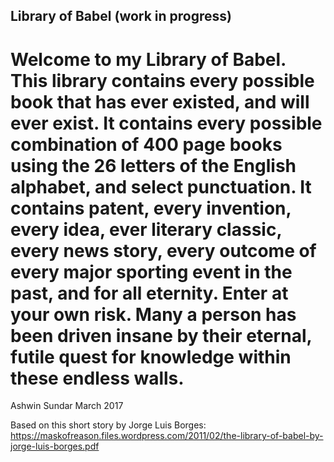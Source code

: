 ## Library of Babel (work in progress)
# Welcome to my Library of Babel. This library contains every possible book that has ever existed, and will ever exist. It contains every possible combination of 400 page books using the 26 letters of the English alphabet, and select punctuation. It contains patent, every invention, every idea, ever literary classic, every news story, every outcome of every major sporting event in the past, and for all eternity. Enter at your own risk. Many a person has been driven insane by their eternal, futile quest for knowledge within these endless walls. 
Ashwin Sundar
March 2017

Based on this short story by Jorge Luis Borges: https://maskofreason.files.wordpress.com/2011/02/the-library-of-babel-by-jorge-luis-borges.pdf
